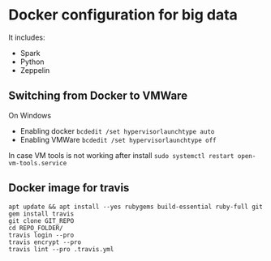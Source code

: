 # Docker configuration for big data

It includes:

- Spark
- Python
- Zeppelin

## Switching from Docker to VMWare

On Windows
- Enabling docker `bcdedit /set hypervisorlaunchtype auto`
- Enabling VMWare `bcdedit /set hypervisorlaunchtype off`

In case VM tools is not working after install `sudo systemctl restart open-vm-tools.service`

## Docker image for travis

    apt update && apt install --yes rubygems build-essential ruby-full git
    gem install travis
    git clone GIT_REPO
    cd REPO_FOLDER/
    travis login --pro
    travis encrypt --pro 
    travis lint --pro .travis.yml
